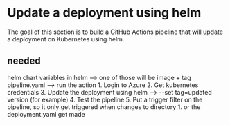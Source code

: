 # Update a deployment using helm
The goal of this section is to build a GitHub Actions pipeline that will update a deployment on Kubernetes using helm.


## needed
helm chart
    variables in helm --> one of those will be image + tag
pipeline.yaml --> run the action
    1. Login to Azure
    2. Get kubernetes credentials
    3. Update the deployment using helm --> --set tag=updated version (for example)
    4. Test the pipeline
    5. Put a trigger filter on the pipeline, so it only get triggered when changes to directory 1. or the deployment.yaml get made
